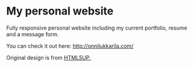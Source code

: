 # My personal website

Fully responsive personal website including my current portfolio, resume and a message form.

You can check it out here: http://onnilukkarila.com/

Original design is from [HTML5UP.](https://html5up.net/)

